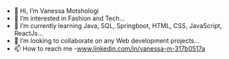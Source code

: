 - 👋 Hi, I’m Vanessa Motshologi
- 👀 I’m interested in Fashion and Tech...
- 🌱 I’m currently learning Java, SQL, Springboot, HTML, CSS, JavaScript, ReactJs...
- 💞️ I’m looking to collaborate on any Web development projects...
- 📫 How to reach me -www.linkedin.com/in/vanessa-m-317b0517a

<!---
Motshologi/Motshologi is a ✨ special ✨ repository because its `README.md` (this file) appears on your GitHub profile.
You can click the Preview link to take a look at your changes.
--->
